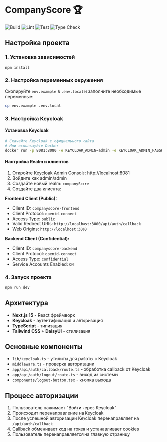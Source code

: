 # CompanyScore 🏆

![Build](https://github.com/CompanyScore/companyscore-next-app/actions/workflows/build.yml/badge.svg)
![Lint](https://github.com/CompanyScore/companyscore-next-app/actions/workflows/lint.yml/badge.svg)
![Test](https://github.com/CompanyScore/companyscore-next-app/actions/workflows/test.yml/badge.svg)
![Type Check](https://github.com/CompanyScore/companyscore-next-app/actions/workflows/typecheck.yml/badge.svg)

## Настройка проекта

### 1. Установка зависимостей
```bash
npm install
```

### 2. Настройка переменных окружения
Скопируйте `env.example` в `.env.local` и заполните необходимые переменные:

```bash
cp env.example .env.local
```

### 3. Настройка Keycloak

#### Установка Keycloak
```bash
# Скачайте Keycloak с официального сайта
# Или используйте Docker
docker run -p 8081:8080 -e KEYCLOAK_ADMIN=admin -e KEYCLOAK_ADMIN_PASSWORD=admin quay.io/keycloak/keycloak:latest start-dev
```

#### Настройка Realm и клиентов
1. Откройте Keycloak Admin Console: http://localhost:8081
2. Войдите как admin/admin
3. Создайте новый realm: `companyScore`
4. Создайте два клиента:

**Frontend Client (Public):**
- Client ID: `companyscore-frontend`
- Client Protocol: `openid-connect`
- Access Type: `public`
- Valid Redirect URIs: `http://localhost:3000/api/auth/callback`
- Web Origins: `http://localhost:3000`

**Backend Client (Confidential):**
- Client ID: `companyscore-backend`
- Client Protocol: `openid-connect`
- Access Type: `confidential`
- Service Accounts Enabled: `ON`

### 4. Запуск проекта
```bash
npm run dev
```

## Архитектура

- **Next.js 15** - React фреймворк
- **Keycloak** - аутентификация и авторизация
- **TypeScript** - типизация
- **Tailwind CSS + DaisyUI** - стилизация

## Основные компоненты

- `lib/keycloak.ts` - утилиты для работы с Keycloak
- `middleware.ts` - проверка авторизации
- `app/api/auth/callback/route.ts` - обработка callback от Keycloak
- `app/api/auth/logout/route.ts` - выход из системы
- `components/logout-button.tsx` - кнопка выхода

## Процесс авторизации

1. Пользователь нажимает "Войти через Keycloak"
2. Происходит перенаправление на Keycloak
3. После успешной авторизации Keycloak перенаправляет на `/api/auth/callback`
4. Callback обменивает код на токен и устанавливает cookies
5. Пользователь перенаправляется на главную страницу
